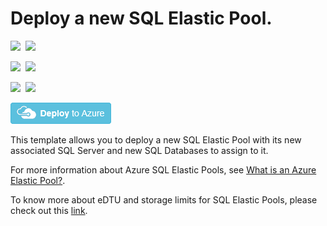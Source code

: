 # Deploy a new SQL Elastic Pool.

<IMG SRC="https://azurequickstartsservice.blob.core.windows.net/badges/101-sql-elastic-pool-create/PublicLastTestDate.svg" />&nbsp;
<IMG SRC="https://azurequickstartsservice.blob.core.windows.net/badges/101-sql-elastic-pool-create/PublicDeployment.svg" />&nbsp;

<IMG SRC="https://azurequickstartsservice.blob.core.windows.net/badges/101-sql-elastic-pool-create/FairfaxLastTestDate.svg" />&nbsp;
<IMG SRC="https://azurequickstartsservice.blob.core.windows.net/badges/101-sql-elastic-pool-create/FairfaxDeployment.svg" />&nbsp;

<IMG SRC="https://azurequickstartsservice.blob.core.windows.net/badges/101-sql-elastic-pool-create/BestPracticeResult.svg" />&nbsp;
<IMG SRC="https://azurequickstartsservice.blob.core.windows.net/badges/101-sql-elastic-pool-create/CredScanResult.svg" />&nbsp;

<a href="https://portal.azure.com/#create/Microsoft.Template/uri/https%3A%2F%2Fraw.githubusercontent.com%2Fazure%2Fazure-quickstart-templates%2Fmaster%2F101-sql-elastic-pool-create%2Fazuredeploy.json" target="_blank">
    <img src="https://raw.githubusercontent.com/Azure/azure-quickstart-templates/master/1-CONTRIBUTION-GUIDE/images/deploytoazure.png"/>
</a>

This template allows you to deploy a new SQL Elastic Pool with its new associated SQL Server and new SQL Databases to assign to it. 

For more information about Azure SQL Elastic Pools, see [What is an Azure Elastic Pool?](https://docs.microsoft.com/en-us/azure/sql-database/sql-database-elastic-pool). 

To know more about eDTU and storage limits for SQL Elastic Pools, please check out this [link](https://docs.microsoft.com/en-us/azure/sql-database/sql-database-elastic-pool#edtu-and-storage-limits-for-elastic-pools).

